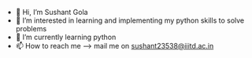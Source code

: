 - 👋 Hi, I’m Sushant Gola
- 👀 I’m interested in learning and implementing my python skills to solve problems
- 🌱 I’m currently learning python
- 📫 How to reach me --> mail me on sushant23538@iiitd.ac.in

<!---
SG029/SG029 is a ✨ special ✨ repository because its `README.md` (this file) appears on your GitHub profile.
You can click the Preview link to take a look at your changes.
--->
